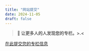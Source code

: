 ```yaml
---
title: "网站提交"
date: 2024-11-05
draft: false
---
```


> **📢 让更多人的人发现您的专栏。>.<**

[在此提交您的专栏信息](https://learningcave.feishu.cn/share/base/form/shrcntwneGAAUcpQ5O4tmLFQREb)
